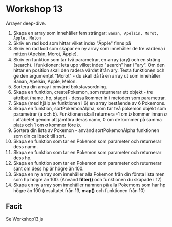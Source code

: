 # Workshop 13

Arrayer deep-dive.

1. Skapa en array som innehåller fem strängar:
   `Banan, Apelsin, Morot, Äpple, Melon`
2. Skriv en rad kod som hittar vilket index "Äpple" finns på
3. Skriv en rad kod som skapar en ny array som innehåller de tre värdena i mitten (Apelsin, Morot, Äpple).
4. Skriv en funktion som tar två parametrar, en array (ary) och en sträng (search). I funktionen: leta upp vilket index "search" har i "ary". Om den hittar en position skall den radera värdet ifrån ary. Testa funktionen och ge den argumentet "Morot" - du skall då få en array ut som innehåller Banan, Apelsin, Äpple, Melon.
5. Sortera din array i omvänd bokstavsordning.
6. Skapa en funktion, createPokemon, som returnerar ett objekt - tre attribut (name, hp, stage) - dessa kommer in i metoden som parametrar.
7. Skapa (med hjälp av funktionen i 6) en array bestående av 6 Pokemons.
8. Skapa en funktion, sortPokemonAlpha, som tar två pokemon objekt som parametrar (a och b). Funktionen skall returnera -1 om _b_ kommer innan _a_ i alfabetet genom att jämföra deras namn, 0 om de kommer på samma plats och 1 om _a_ kommer före _b_.
9. Sortera din lista av Pokemon - använd sortPokemonAlpha funktionen som din callback till sort.
10. Skapa en funktion som tar en Pokemon som parameter och returnerar dess namn.
11. Skapa en funktion som tar en Pokemon som parameter och returnerar dess hp.
12. Skapa en funktion som tar en Pokemon som parameter och ruturnerar sant om dess hp är högre än 100.
13. Skapa en ny array som innehåller alla Pokemon från din första lista men som hp högre än 100. (Använd **filter()** och funktionen du skapade i 12)
14. Skapa en ny array som innehåller namnen på alla Pokemons som har hp högre än 100 (resultatet från 13, **map()** och funktionen från 10)

## Facit

Se Workshop13.js
